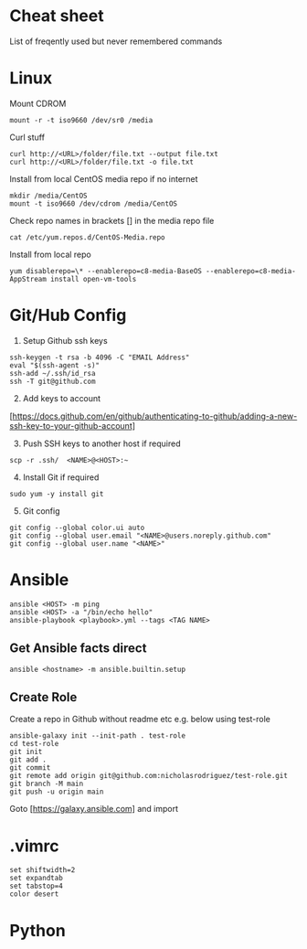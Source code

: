 # Cheat sheet

List of freqently used but never remembered commands

# Linux
Mount CDROM
```
mount -r -t iso9660 /dev/sr0 /media
```
Curl stuff
```
curl http://<URL>/folder/file.txt --output file.txt
curl http://<URL>/folder/file.txt -o file.txt
```
Install from local CentOS media repo if no internet
```
mkdir /media/CentOS
mount -t iso9660 /dev/cdrom /media/CentOS
```
Check repo names in brackets [] in the media repo file
```
cat /etc/yum.repos.d/CentOS-Media.repo
```
Install from local repo
```
yum disablerepo=\* --enablerepo=c8-media-BaseOS --enablerepo=c8-media-AppStream install open-vm-tools
```

# Git/Hub Config

1. Setup Github ssh keys

```
ssh-keygen -t rsa -b 4096 -C "EMAIL Address"
eval "$(ssh-agent -s)"
ssh-add ~/.ssh/id_rsa
ssh -T git@github.com
```

2. Add keys to account

[https://docs.github.com/en/github/authenticating-to-github/adding-a-new-ssh-key-to-your-github-account]

3. Push SSH keys to another host if required

`
scp -r .ssh/  <NAME>@<HOST>:~
`

4. Install Git if required

`
sudo yum -y install git
`

5. Git config
```
git config --global color.ui auto
git config --global user.email "<NAME>@users.noreply.github.com"
git config --global user.name "<NAME>"
````

# Ansible

```
ansible <HOST> -m ping
ansible <HOST> -a "/bin/echo hello"
ansible-playbook <playbook>.yml --tags <TAG NAME>
```

## Get Ansible facts direct

```
ansible <hostname> -m ansible.builtin.setup
```

## Create Role

Create a repo in Github without readme etc e.g. below using test-role

```
ansible-galaxy init --init-path . test-role
cd test-role
git init
git add .
git commit
git remote add origin git@github.com:nicholasrodriguez/test-role.git
git branch -M main
git push -u origin main
```

Goto [https://galaxy.ansible.com] and import

# .vimrc
```
set shiftwidth=2
set expandtab
set tabstop=4
color desert
```

# Python
